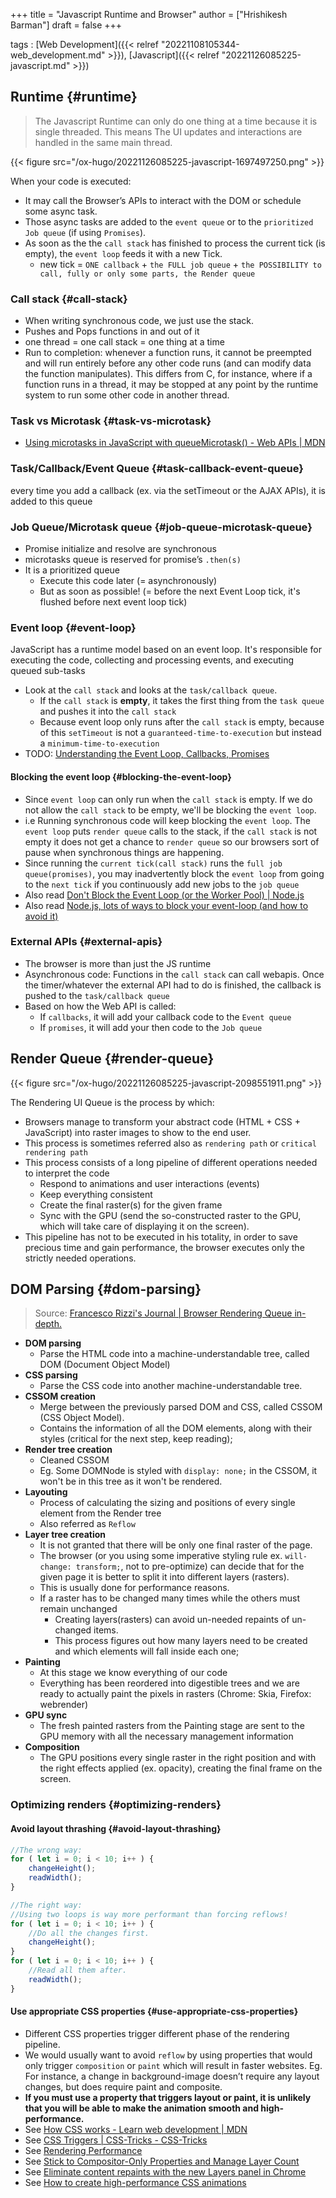 +++
title = "Javascript Runtime and Browser"
author = ["Hrishikesh Barman"]
draft = false
+++

tags
: [Web Development]({{< relref "20221108105344-web_development.md" >}}), [Javascript]({{< relref "20221126085225-javascript.md" >}})


## Runtime {#runtime}

> The Javascript Runtime can only do one thing at a time because it is single threaded. This means The UI updates and interactions are handled in the same main thread.

{{< figure src="/ox-hugo/20221126085225-javascript-1697497250.png" >}}

When your code is executed:

-   It may call the Browser’s APIs to interact with the DOM or schedule some async task.
-   Those async tasks are added to the `event queue` or to the `prioritized Job queue` (if using `Promises`).
-   As soon as the the `call stack` has finished to process the current tick (is empty), the `event loop` feeds it with a new Tick.
    -   new tick = `ONE callback` + `the FULL job queue` + `the POSSIBILITY to call, fully or only some parts, the Render queue`


### Call stack {#call-stack}

-   When writing synchronous code, we just use the stack.
-   Pushes and Pops functions in and out of it
-   one thread = one call stack = one thing at a time
-   Run to completion: whenever a function runs, it cannot be preempted and will run entirely before any other code runs (and can modify data the function manipulates). This differs from C, for instance, where if a function runs in a thread, it may be stopped at any point by the runtime system to run some other code in another thread.


### Task vs Microtask {#task-vs-microtask}

-   [Using microtasks in JavaScript with queueMicrotask() - Web APIs | MDN](https://developer.mozilla.org/en-US/docs/Web/API/HTML_DOM_API/Microtask_guide)


### Task/Callback/Event Queue {#task-callback-event-queue}

every time you add a callback (ex. via the setTimeout or the AJAX APIs), it is added to this queue


### Job Queue/Microtask queue {#job-queue-microtask-queue}

-   Promise initialize and resolve are synchronous
-   microtasks queue is reserved for promise’s `.then(s)`
-   It is a prioritized queue
    -   Execute this code later (= asynchronously)
    -   But as soon as possible! (= before the next Event Loop tick, it's flushed before next event loop tick)


### Event loop {#event-loop}

JavaScript has a runtime model based on an event loop. It's responsible for executing the code, collecting and processing events, and executing queued sub-tasks

-   Look at the `call stack` and looks at the `task/callback queue`.
    -   If the `call stack` is **empty**, it takes the first thing from the `task queue` and pushes it into the `call stack`
    -   Because event loop only runs after the `call stack` is empty, because of this `setTimeout` is not a `guaranteed-time-to-execution` but instead a `minimum-time-to-execution`
-   TODO: [Understanding the Event Loop, Callbacks, Promises](https://www.taniarascia.com/asynchronous-javascript-event-loop-callbacks-promises-async-await/)


#### Blocking the event loop {#blocking-the-event-loop}

-   Since `event loop` can only run when the `call stack` is empty. If we do not allow the `call stack` to be empty, we'll be blocking the `event loop`.
-   i.e Running synchronous code will keep blocking the `event loop`. The `event loop` puts `render queue` calls to the stack, if the `call stack` is not empty it does not get a chance to `render queue` so our browsers sort of pause when synchronous things are happening.
-   Since running the `current tick(call stack)` runs the `full job queue(promises)`, you may inadvertently block the `event loop` from going to the `next tick` if you continuously add new jobs to the `job queue`
-   Also read [Don't Block the Event Loop (or the Worker Pool) | Node.js](https://nodejs.org/en/docs/guides/dont-block-the-event-loop/)
-   Also read [Node.js, lots of ways to block your event-loop (and how to avoid it)](https://medium.com/voodoo-engineering/node-js-lots-of-ways-to-block-your-event-loop-and-how-to-avoid-it-b41f41deecf5)


### External APIs {#external-apis}

-   The browser is more than just the JS runtime
-   Asynchronous code: Functions in the `call stack` can call webapis. Once the timer/whatever the external API had to do is finished, the callback is pushed to the `task/callback queue`
-   Based on how the Web API is called:
    -   If `callbacks`, it will add your callback code to the `Event queue`
    -   If `promises`, it will add your then code to the `Job queue`


## Render Queue {#render-queue}

{{< figure src="/ox-hugo/20221126085225-javascript-2098551911.png" >}}

The Rendering UI Queue is the process by which:

-   Browsers manage to transform your abstract code (HTML + CSS + JavaScript) into raster images to show to the end user.
-   This process is sometimes referred also as `rendering path` or `critical rendering path`
-   This process consists of a long pipeline of different operations needed to interpret the code
    -   Respond to animations and user interactions (events)
    -   Keep everything consistent
    -   Create the final raster(s) for the given frame
    -   Sync with the GPU (send the so-constructed raster to the GPU, which will take care of displaying it on the screen).
-   This pipeline has not to be executed in his totality, in order to save precious time and gain performance, the browser executes only the strictly needed operations.


## DOM Parsing {#dom-parsing}

> Source: [Francesco Rizzi's Journal | Browser Rendering Queue in-depth.](https://frarizzi.science/journal/web-engineering/browser-rendering-queue-in-depth)

-   **DOM parsing**
    -   Parse the HTML code into a machine-understandable tree, called DOM (Document Object Model)
-   **CSS parsing**
    -   Parse the CSS code into another machine-understandable tree.
-   **CSSOM creation**
    -   Merge between the previously parsed DOM and CSS, called CSSOM (CSS Object Model).
    -   Contains the information of all the DOM elements, along with their styles (critical for the next step, keep reading);
-   **Render tree creation**
    -   Cleaned CSSOM
    -   Eg. Some DOMNode is styled with `display: none;` in the CSSOM, it won't be in this tree as it won't be rendered.
-   **Layouting**
    -   Process of calculating the sizing and positions of every single element from the Render tree
    -   Also referred as `Reflow`
-   **Layer tree creation**
    -   It is not granted that there will be only one final raster of the page.
    -   The browser (or you using some imperative styling rule ex. `will-change: transform;`, not to pre-optimize) can decide that for the given page it is better to split it into different layers (rasters).
    -   This is usually done for performance reasons.
    -   If a raster has to be changed many times while the others must remain unchanged
        -   Creating layers(rasters) can avoid un-needed repaints of un-changed items.
        -   This process figures out how many layers need to be created and which elements will fall inside each one;
-   **Painting**
    -   At this stage we know everything of our code
    -   Everything has been reordered into digestible trees and we are ready to actually paint the pixels in rasters (Chrome: Skia, Firefox: webrender)
-   **GPU sync**
    -   The fresh painted rasters from the Painting stage are sent to the GPU memory with all the necessary management information
-   **Composition**
    -   The GPU positions every single raster in the right position and with the right effects applied (ex. opacity), creating the final frame on the screen.


### Optimizing renders {#optimizing-renders}


#### Avoid layout thrashing {#avoid-layout-thrashing}

```javascript
//The wrong way:
for ( let i = 0; i < 10; i++ ) {
    changeHeight();
    readWidth();
}

//The right way:
//Using two loops is way more performant than forcing reflows!
for ( let i = 0; i < 10; i++ ) {
    //Do all the changes first.
    changeHeight();
}
for ( let i = 0; i < 10; i++ ) {
    //Read all them after.
    readWidth();
}
```


#### Use appropriate CSS properties {#use-appropriate-css-properties}

-   Different CSS properties trigger different phase of the rendering pipeline.
-   We would usually want to avoid `reflow` by using properties that would only trigger `composition` or `paint` which will result in faster websites. Eg. For instance, a change in background-image doesn’t require any layout changes, but does require paint and composite.
-   **If you must use a property that triggers layout or paint, it is unlikely that you will be able to make the animation smooth and high-performance.**
-   See [How CSS works - Learn web development | MDN](https://developer.mozilla.org/en-US/docs/Learn/CSS/First_steps/How_CSS_works)
-   See [CSS Triggers | CSS-Tricks - CSS-Tricks](https://css-tricks.com/css-triggers/)
-   See [Rendering Performance](https://web.dev/rendering-performance/)
-   See [Stick to Compositor-Only Properties and Manage Layer Count](https://web.dev/stick-to-compositor-only-properties-and-manage-layer-count/)
-   See [Eliminate content repaints with the new Layers panel in Chrome](https://blog.logrocket.com/eliminate-content-repaints-with-the-new-layers-panel-in-chrome-e2c306d4d752/)
-   See [How to create high-performance CSS animations](https://web.dev/animations-guide/)
